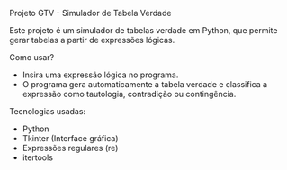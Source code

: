 Projeto GTV - Simulador de Tabela Verdade

Este projeto é um simulador de tabelas verdade em Python, que permite gerar tabelas a partir de expressões lógicas.

Como usar?
- Insira uma expressão lógica no programa.
- O programa gera automaticamente a tabela verdade e classifica a expressão como tautologia, contradição ou contingência.

Tecnologias usadas:
- Python
- Tkinter (Interface gráfica)
- Expressões regulares (re)
- itertools
